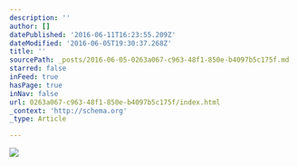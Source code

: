 ```yaml
---
description: ''
author: []
datePublished: '2016-06-11T16:23:55.209Z'
dateModified: '2016-06-05T19:30:37.268Z'
title: ''
sourcePath: _posts/2016-06-05-0263a067-c963-48f1-850e-b4097b5c175f.md
starred: false
inFeed: true
hasPage: true
inNav: false
url: 0263a067-c963-48f1-850e-b4097b5c175f/index.html
_context: 'http://schema.org'
_type: Article

---
```

![](https://the-grid-user-content.s3-us-west-2.amazonaws.com/e3348e86-d2a9-4805-b880-4e39266f35be.gif)